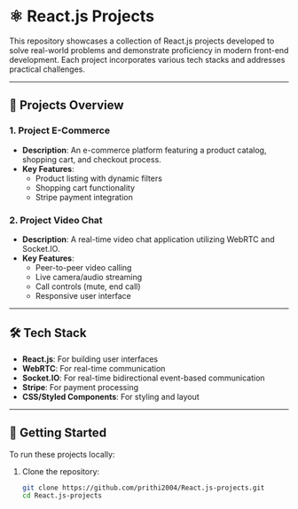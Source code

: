 # ⚛️ React.js Projects

This repository showcases a collection of React.js projects developed to solve real-world problems and demonstrate proficiency in modern front-end development. Each project incorporates various tech stacks and addresses practical challenges.

---

## 🧩 Projects Overview

### 1. **Project E-Commerce**
- **Description**: An e-commerce platform featuring a product catalog, shopping cart, and checkout process.
- **Key Features**:
  - Product listing with dynamic filters
  - Shopping cart functionality
  - Stripe payment integration

### 2. **Project Video Chat**
- **Description**: A real-time video chat application utilizing WebRTC and Socket.IO.
- **Key Features**:
  - Peer-to-peer video calling
  - Live camera/audio streaming
  - Call controls (mute, end call)
  - Responsive user interface

---

## 🛠️ Tech Stack

- **React.js**: For building user interfaces
- **WebRTC**: For real-time communication
- **Socket.IO**: For real-time bidirectional event-based communication
- **Stripe**: For payment processing
- **CSS/Styled Components**: For styling and layout

---

## 🚀 Getting Started

To run these projects locally:

1. Clone the repository:

   ```bash
   git clone https://github.com/prithi2004/React.js-projects.git
   cd React.js-projects
